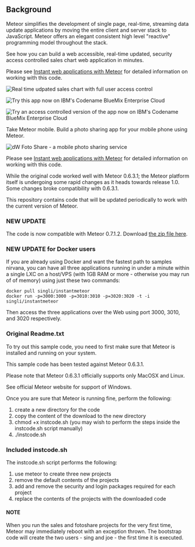 Background
----------

Meteor simplifies the development of single page, real-time, streaming data update applications by moving the entire 
client and server stack to JavaScript.  Meteor offers an elegant consistent high level "reactive" programming 
model throughout the stack. 

See how you can build a web accessible, real-time updated, security access controlled sales chart web application in minutes.

Please see [Instant web applications with Meteor](http://www.ibm.com/developerworks/opensource/library/wa-meteor-webapps/index.html)  for detailed information on working with this code.

![Real time udpated sales chart with full user access control](http://www.ibm.com/developerworks/opensource/library/wa-meteor-webapps/figure3.jpg)

![**Try this app now on IBM's Codename BlueMix Enterprise Cloud**](http://meteorsales1.ng.bluemix.net)

![**Try an access controlled version of the app now on IBM's Codename BlueMix Enterprise Cloud**](http://meteorsales2.ng.bluemix.net)


Take Meteor mobile.  Build a photo sharing app for your mobile phone using Meteor.

![dW Foto Share - a mobile photo sharing service](http://www.ibm.com/developerworks/opensource/library/wa-meteor-webapps/figure7.jpg)

Please see [Instant web applications with Meteor](http://www.ibm.com/developerworks/opensource/library/wa-meteor-webapps/index.html)  for detailed information on working with this code.

While the original code worked well with Meteor 0.6.3.1; the Meteor platform itself is undergoing some rapid changes as it heads towards release 1.0. Some changes broke compatibility with 0.6.3.1.

This repository contains code that will be updated periodically to work with the current version of Meteor.

### NEW UPDATE

The code is now compatible with Meteor 0.7.1.2.  Download [the zip file here](https://bitbucket.org/singli/instant-web-applications-with-meteor/downloads/code4meteor0_7_0_1.zip). 

### NEW UPDATE for Docker users

If you are already using Docker and want the fastest path to samples nirvana, you can have all three applications running in under
a minute within a single LXC on a host/VPS (with 1GB RAM or more - otherwise you may run of of memory) using just these two commands:



    docker pull singli/instantmeteor
    docker run -p=3000:3000 -p=3010:3010 -p=3020:3020 -t -i singli/instantmeteor

Then access the three applications over the Web using port 3000, 3010, and 3020 respectively.



### Original Readme.txt

To try out this sample code, you need to first make sure that
Meteor is installed and running on your system.

This sample code has been tested against Meteor 0.6.3.1.

Please note that Meteor 0.6.3.1 officially supports only MacOSX and Linux.

See official Meteor website for support of Windows.

Once you are sure that Meteor is running fine, perform the following:

1. create a new directory for the code
2. copy the content of the download to the new directory
3. chmod +x instcode.sh
    (you may wish to perform the steps inside the instcode.sh script manually)
4. ./instcode.sh

### Included instcode.sh

The instcode.sh script performs the following:

1.	use meteor to create three new projects
2.	remove the default contents of the projects
3.	add and remove the security and login packages required for each project
4.	replace the contents of the projects with the downloaded code

#### NOTE

When you run the sales and fotoshare projects for the very first time, 
Meteor may immediately reboot with an exception thrown.  The bootstrap code
will create the two users - sing and joe - the first time it is executed.



